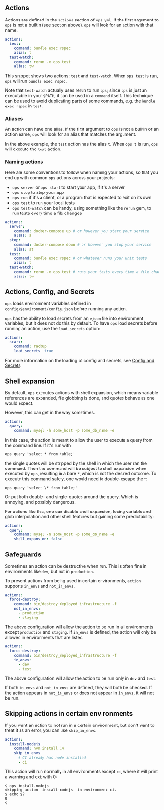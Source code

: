 ## Actions

Actions are defined in the `actions` section of `ops.yml`. If the first argument to `ops` is not a builtin (see section above), `ops` will look for an action with that name.

```yaml
actions:
  test:
    command: bundle exec rspec
    alias: t
  test-watch:
    command: rerun -x ops test
    alias: tw
```

This snippet shows two actions: `test` and `test-watch`. When `ops test` is run, `ops` will run `bundle exec rspec`.

Note that `test-watch` actually uses rerun to run `ops`; since `ops` is just an executable in your `$PATH`, it can be used in a `command` itself. This technique can be used to avoid duplicating parts of some commands, e.g. the `bundle exec rspec` in `test`.

### Aliases

An action can have one alias. If the first argument to `ops` is not a builtin or an action name, `ops` will look for an alias that matches the argument.

In the above example, the `test` action has the alias `t`. When `ops t` is run, `ops` will execute the `test` action.

### Naming actions

Here are some conventions to follow when naming your actions, so that you end up with common `ops` actions across your projects:

- `ops server` or `ops start` to start your app, if it's a server
- `ops stop` to stop your app
- `ops run` if it's a client, or a program that is expected to exit on its own
- `ops test` to run your local tests
- `ops test-watch` can be handy, using something like the `rerun` gem, to run tests every time a file changes

```yaml
actions:
  server:
    command: docker-compose up # or however you start your service
    alias: s
  stop:
    command: docker-compose down # or however you stop your service
    alias: st
  test:
    command: bundle exec rspec # or whatever runs your unit tests
    alias: t
  test-watch:
    command: rerun -x ops test # runs your tests every time a file changes
    alias: tw
```

## Actions, Config, and Secrets

`ops` loads environment variables defined in `config/$environment/config.json` before running any action.

`ops` has the ability to load secrets from an `ejson` file into environment variables, but it does not do this by default. To have `ops` load secrets before running an action, use the `load_secrets` option:

```yaml
actions:
  start:
    command: rackup
    load_secrets: true
```

For more information on the loading of config and secrets, see [Config and Secrets](docs/config_and_secrets.md).

## Shell expansion

By default, `ops` executes actions with shell expansion, which means variable references are expanded, file globbing is done, and quotes behave as one would expect.

However, this can get in the way sometimes.

```yaml
actions:
  query:
    command: mysql -h some_host -p some_db_name -e
```

In this case, the action is meant to allow the user to execute a query from the command line. If it's run with

`ops query 'select * from table;'`

the single quotes will be stripped by the shell in which the user ran the command. Then the command will be subject to shell expansion when executed by `ops`, resulting in a bare `*`, which is not the desired outcome. To execute this command safely, one would need to double-escape the `*`:

`ops query 'select \* from table;'`

Or put both double- and single-quotes around the query. Which is annoying, and possibly dangerous.

For actions like this, one can disable shell expansion, losing variable and glob interpolation and other shell features but gaining some predictability:

```yaml
actions:
  query:
    command: mysql -h some_host -p some_db_name -e
    shell_expansion: false
```

## Safeguards

Sometimes an action can be destructive when run. This is often fine in environments like `dev`, but not in `production`.

To prevent actions from being used in certain environments, `action` supports `in_envs` and `not_in_envs`.

```yaml
actions:
  force-destroy:
    command: bin/destroy_deployed_infrastructure -f
    not_in_envs:
      - production
      - staging
```

The above configuration will allow the action to be run in all environments except `production` and `staging`. If `in_envs` is defined, the action will only be allowed in environments that are listed.

```yaml
actions:
  force-destroy:
    command: bin/destroy_deployed_infrastructure -f
    in_envs:
      - dev
      - test
```

The above configuration will allow the action to be run only in `dev` and `test`.

If both `in_envs` and `not_in_envs` are defined, they will both be checked. If the action appears in `not_in_envs` or does not appear in `in_envs`, it will not be run.

## Skipping actions in certain environments

If you want an action to not run in a certain environment, but don't want to treat it as an error, you can use `skip_in_envs`.

```yaml
actions:
  install-nodejs:
    command: nvm install 14
    skip_in_envs:
      # CI already has node installed
      - ci
```

This action will run normally in all environments except `ci`, where it will print a warning and exit with 0:

```shell
$ ops install-nodejs
Skipping action 'install-nodejs' in environment ci.
$ echo $?
0
$
```
